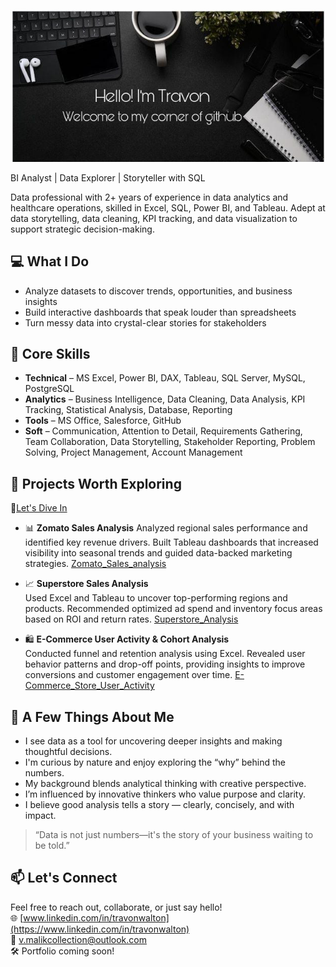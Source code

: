 ![GitHub Banner](https://github.com/Travon-77/Travon-77/blob/main/GitHub%20Banner.jpg) 

BI Analyst | Data Explorer | Storyteller with SQL

Data professional with 2+ years of experience in data analytics and healthcare operations, skilled in Excel, SQL, Power BI, and Tableau.
Adept at data storytelling, data cleaning, KPI tracking, and data visualization to support strategic decision-making.

## 💻  What I Do
- Analyze datasets to discover trends, opportunities, and business insights  
- Build interactive dashboards that speak louder than spreadsheets  
- Turn messy data into crystal-clear stories for stakeholders

## 🧠 Core Skills
- **Technical** – MS Excel, Power BI, DAX, Tableau, SQL Server, MySQL, PostgreSQL 
- **Analytics** – Business Intelligence, Data Cleaning, Data Analysis, KPI Tracking, Statistical Analysis, Database, Reporting 
- **Tools** – MS Office, Salesforce, GitHub 
- **Soft** – Communication, Attention to Detail, Requirements Gathering, Team Collaboration, Data Storytelling, Stakeholder
Reporting, Problem Solving, Project Management, Account Management


## 🚀 Projects Worth Exploring
📁[Let's Dive In](https://github.com/Travon-77/BI_Analytics_Tripleten_Projects)
- 📊 **Zomato Sales Analysis** 
  Analyzed regional sales performance and identified key revenue drivers. Built Tableau dashboards that increased visibility into seasonal trends and guided data-backed marketing strategies.
 [Zomato_Sales_analysis](https://github.com/Travon-77/BI_Analytics_Tripleten_Projects/tree/main/Zomato%20Sales%20Analysis)

- 📈 **Superstore Sales Analysis**  
  Used Excel and Tableau to uncover top-performing regions and products. Recommended optimized ad spend and inventory focus areas based on ROI and return rates.
  [Superstore_Analysis](https://github.com/Travon-77/BI_Analytics_Tripleten_Projects/tree/main/Superstore-Returns-Analysis)

- 🛍️ **E-Commerce User Activity & Cohort Analysis**  
  Conducted funnel and retention analysis using Excel. Revealed user behavior patterns and drop-off points, providing insights to improve conversions and customer engagement over time.
  [E-Commerce_Store_User_Activity](https://github.com/Travon-77/BI_Analytics_Tripleten_Projects/tree/main/E-Commerce%20Store%20User%20Activity)

## 🧩 A Few Things About Me  
- I see data as a tool for uncovering deeper insights and making thoughtful decisions.  
- I'm curious by nature and enjoy exploring the “why” behind the numbers.  
- My background blends analytical thinking with creative perspective.  
- I’m influenced by innovative thinkers who value purpose and clarity.  
- I believe good analysis tells a story — clearly, concisely, and with impact.

> “Data is not just numbers—it's the story of your business waiting to be told.”

## 📫 Let's Connect
Feel free to reach out, collaborate, or just say hello!  
🌐 [www.linkedin.com/in/travonwalton](https://www.linkedin.com/in/travonwalton)  
📧 v.malikcollection@outlook.com  
🛠️ Portfolio coming soon!

